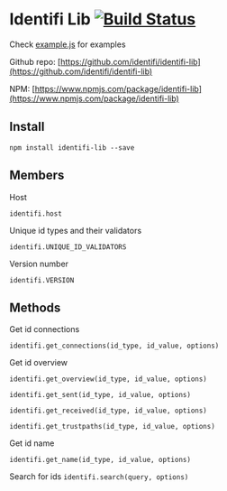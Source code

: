 # Identifi Lib [![Build Status](https://secure.travis-ci.org/identifi/identifi-lib.png?branch=master)](http://travis-ci.org/identifi/identifi-lib)

Check [example.js](https://github.com/identifi/identifi-lib/blob/master/example.js) for examples

Github repo: [https://github.com/identifi/identifi-lib](https://github.com/identifi/identifi-lib)

NPM: [https://www.npmjs.com/package/identifi-lib](https://www.npmjs.com/package/identifi-lib)


## Install

`npm install identifi-lib --save`

## Members

Host

`identifi.host`

Unique id types and their validators

`identifi.UNIQUE_ID_VALIDATORS`

Version number

`identifi.VERSION`

## Methods

Get id connections

`identifi.get_connections(id_type, id_value, options)`

Get id overview

`identifi.get_overview(id_type, id_value, options)`

`identifi.get_sent(id_type, id_value, options)`

`identifi.get_received(id_type, id_value, options)`

`identifi.get_trustpaths(id_type, id_value, options)`

Get id name

`identifi.get_name(id_type, id_value, options)`

Search for ids
`identifi.search(query, options)`
